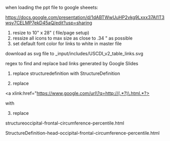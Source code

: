 when loading the ppt file to google sheeets: 

https://docs.google.com/presentation/d/1dABTWwUuHP2vkg9Lxxx37AI1T3wsy7CELMP7ekD45aQ/edit?usp=sharing

1. resize to 10" x 28"  ( file/page setup)
1. ressize all icons to max size as close to .34 " as possible
1. set default font color for links to white in master file


download as svg file to _input/includes/USCDI_v2_table_links.svg

regex to find and replace bad links generated by Google Slides

1. replace structuredefinition with StructureDefinition

1. replace

<a xlink:href="https://www.google.com/url\?q=http://(.*?)\.html.*?>

with

<a xlink:href="$1.html">


3. replace

 structureoccipital-frontal-circumference-percentile.html

 StructureDefinition-head-occipital-frontal-circumference-percentile.html
